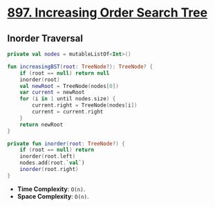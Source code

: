 # [897. Increasing Order Search Tree](https://leetcode.com/problems/increasing-order-search-tree/description/)

## Inorder Traversal
```kotlin
private val nodes = mutableListOf<Int>()

fun increasingBST(root: TreeNode?): TreeNode? {
    if (root == null) return null
    inorder(root)
    val newRoot = TreeNode(nodes[0])
    var current = newRoot
    for (i in 1 until nodes.size) {
        current.right = TreeNode(nodes[i])
        current = current.right
    }
    return newRoot
}

private fun inorder(root: TreeNode?) {
    if (root == null) return
    inorder(root.left)
    nodes.add(root.`val`)
    inorder(root.right)
}
```

* **Time Complexity**: `O(n)`.
* **Space Complexity**: `O(n)`.